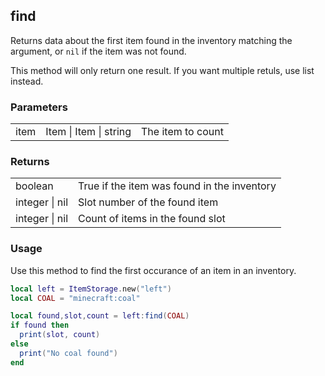 ## find

Returns data about the first item found in the inventory matching the argument, or `nil` if the item was not found.

This method will only return one result. If you want multiple retuls, use list instead.

### Parameters

||||
|-|-|-|
|item|Item &#124; Item &#124; string|The item to count|

### Returns

|||
|-|-|
| boolean | True if the item was found in the inventory |
| integer &#124; nil | Slot number of the found item |
| integer &#124; nil | Count of items in the found slot |

### Usage

Use this method to find the first occurance of an item in an inventory.

```lua
local left = ItemStorage.new("left")
local COAL = "minecraft:coal"

local found,slot,count = left:find(COAL)
if found then
  print(slot, count)
else
  print("No coal found")
end
```


